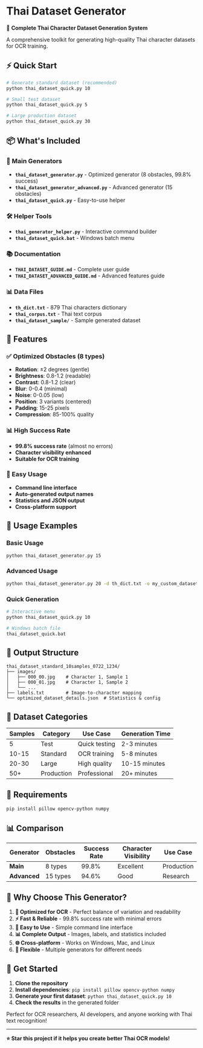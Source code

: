 # Thai Dataset Generator

🎯 **Complete Thai Character Dataset Generation System**

A comprehensive toolkit for generating high-quality Thai character datasets for OCR training.

## ⚡ Quick Start

```bash
# Generate standard dataset (recommended)
python thai_dataset_quick.py 10

# Small test dataset
python thai_dataset_quick.py 5

# Large production dataset
python thai_dataset_quick.py 30
```

## 📦 What's Included

### 🎯 Main Generators
- **`thai_dataset_generator.py`** - Optimized generator (8 obstacles, 99.8% success)
- **`thai_dataset_generator_advanced.py`** - Advanced generator (15 obstacles)
- **`thai_dataset_quick.py`** - Easy-to-use helper

### 🛠️ Helper Tools
- **`thai_generator_helper.py`** - Interactive command builder
- **`thai_dataset_quick.bat`** - Windows batch menu

### 📚 Documentation
- **`THAI_DATASET_GUIDE.md`** - Complete user guide
- **`THAI_DATASET_ADVANCED_GUIDE.md`** - Advanced features guide

### 📊 Data Files
- **`th_dict.txt`** - 879 Thai characters dictionary
- **`thai_corpus.txt`** - Thai text corpus
- **`thai_dataset_sample/`** - Sample generated dataset

## 🎨 Features

### ✅ Optimized Obstacles (8 types)
- **Rotation**: ±2 degrees (gentle)
- **Brightness**: 0.8-1.2 (readable)
- **Contrast**: 0.8-1.2 (clear)
- **Blur**: 0-0.4 (minimal)
- **Noise**: 0-0.05 (low)
- **Position**: 3 variants (centered)
- **Padding**: 15-25 pixels
- **Compression**: 85-100% quality

### 📊 High Success Rate
- **99.8% success rate** (almost no errors)
- **Character visibility enhanced**
- **Suitable for OCR training**

### 🚀 Easy Usage
- **Command line interface**
- **Auto-generated output names**
- **Statistics and JSON output**
- **Cross-platform support**

## 🎯 Usage Examples

### Basic Usage
```bash
python thai_dataset_generator.py 15
```

### Advanced Usage
```bash
python thai_dataset_generator.py 20 -d th_dict.txt -o my_custom_dataset
```

### Quick Generation
```bash
# Interactive menu
python thai_dataset_quick.py 10

# Windows batch file
thai_dataset_quick.bat
```

## 📁 Output Structure

```
thai_dataset_standard_10samples_0722_1234/
├── images/
│   ├── 000_00.jpg    # Character 1, Sample 1
│   ├── 000_01.jpg    # Character 1, Sample 2
│   └── ...
├── labels.txt        # Image-to-character mapping
└── optimized_dataset_details.json  # Statistics & config
```

## 🎨 Dataset Categories

| Samples | Category | Use Case | Generation Time |
|---------|----------|----------|----------------|
| 5 | Test | Quick testing | 2-3 minutes |
| 10-15 | Standard | OCR training | 5-8 minutes |
| 20-30 | Large | High quality | 10-15 minutes |
| 50+ | Production | Professional | 20+ minutes |

## 🔧 Requirements

```bash
pip install pillow opencv-python numpy
```

## 📊 Comparison

| Generator | Obstacles | Success Rate | Character Visibility | Use Case |
|-----------|-----------|--------------|---------------------|----------|
| **Main** | 8 types | 99.8% | Excellent | Production |
| **Advanced** | 15 types | 94.6% | Good | Research |

## 🎉 Why Choose This Generator?

1. **🎯 Optimized for OCR** - Perfect balance of variation and readability
2. **⚡ Fast & Reliable** - 99.8% success rate with minimal errors
3. **🔧 Easy to Use** - Simple command line interface
4. **📊 Complete Output** - Images, labels, and statistics included
5. **🌐 Cross-platform** - Works on Windows, Mac, and Linux
6. **🎨 Flexible** - Multiple generators for different needs

## 🚀 Get Started

1. **Clone the repository**
2. **Install dependencies**: `pip install pillow opencv-python numpy`
3. **Generate your first dataset**: `python thai_dataset_quick.py 10`
4. **Check the results** in the generated folder

Perfect for OCR researchers, AI developers, and anyone working with Thai text recognition!

---

**⭐ Star this project if it helps you create better Thai OCR models!**
